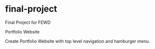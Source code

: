 # final-project
Final Project for FEWD

Portfolio Website

Create Portfolio Website with top level navigation and hamburger menu.



